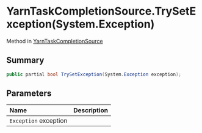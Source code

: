 # YarnTaskCompletionSource.TrySetException(System.Exception)

Method in [YarnTaskCompletionSource](/docs/api/csharp/yarn.unity.yarntaskcompletionsource-2.md)

## Summary



```csharp
public partial bool TrySetException(System.Exception exception);
```

## Parameters

|Name|Description|
|:---|:---|
|`Exception` exception||

